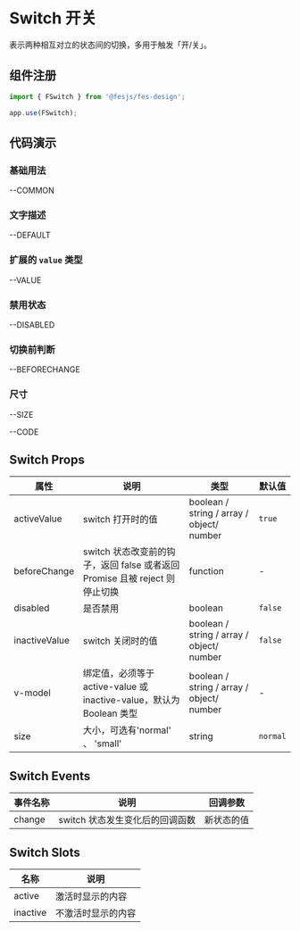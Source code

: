 # Switch 开关

表示两种相互对立的状态间的切换，多用于触发「开/关」。

## 组件注册

```js
import { FSwitch } from '@fesjs/fes-design';

app.use(FSwitch);
```

## 代码演示

### 基础用法

--COMMON

### 文字描述

--DEFAULT

### 扩展的 `value` 类型

--VALUE

### 禁用状态

--DISABLED

### 切换前判断

--BEFORECHANGE

### 尺寸

--SIZE

--CODE

## Switch Props

| 属性          | 说明                                                                        | 类型                                      | 默认值   |
| ------------- | --------------------------------------------------------------------------- | ----------------------------------------- | -------- |
| activeValue   | switch 打开时的值                                                           | boolean / string / array / object/ number | `true`   |
| beforeChange  | switch 状态改变前的钩子，返回 false 或者返回 Promise 且被 reject 则停止切换 | function                                  | -        |
| disabled      | 是否禁用                                                                    | boolean                                   | `false`  |
| inactiveValue | switch 关闭时的值                                                           | boolean / string / array / object/ number | `false`  |
| v-model       | 绑定值，必须等于 active-value 或 inactive-value，默认为 Boolean 类型        | boolean / string / array / object/ number | -        |
| size          | 大小，可选有'normal' 、 'small'                                             | string                                    | `normal` |

## Switch Events

| 事件名称 | 说明                            | 回调参数   |
| -------- | ------------------------------- | ---------- |
| change   | switch 状态发生变化后的回调函数 | 新状态的值 |

## Switch Slots

| 名称     | 说明               |
| -------- | ------------------ |
| active   | 激活时显示的内容   |
| inactive | 不激活时显示的内容 |
